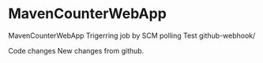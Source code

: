 # MavenCounterWebApp
MavenCounterWebApp
Trigerring job by SCM polling Test
github-webhook/

Code changes
New changes from github.



